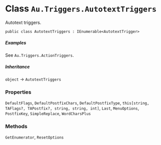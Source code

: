 # Class `Au.Triggers.AutotextTriggers`

Autotext triggers.

```
public class AutotextTriggers : IEnumerable<AutotextTrigger>
```

##### Examples

See `Au.Triggers.ActionTriggers`.

##### Inheritance

`object` → `AutotextTriggers`

### Properties

`DefaultFlags`, `DefaultPostfixChars`, `DefaultPostfixType`, `this[string, TAFlags?, TAPostfix?, string, string, int]`, `Last`, `MenuOptions`, `PostfixKey`, `SimpleReplace`, `WordCharsPlus`

### Methods

`GetEnumerator`, `ResetOptions`